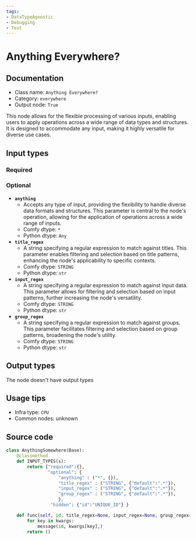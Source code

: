 ```yaml
---
tags:
- DataTypeAgnostic
- Debugging
- Text
---
```


# Anything Everywhere?
## Documentation
- Class name: `Anything Everywhere?`
- Category: `everywhere`
- Output node: `True`

This node allows for the flexible processing of various inputs, enabling users to apply operations across a wide range of data types and structures. It is designed to accommodate any input, making it highly versatile for diverse use cases.
## Input types
### Required
### Optional
- **`anything`**
    - Accepts any type of input, providing the flexibility to handle diverse data formats and structures. This parameter is central to the node's operation, allowing for the application of operations across a wide range of inputs.
    - Comfy dtype: `*`
    - Python dtype: `Any`
- **`title_regex`**
    - A string specifying a regular expression to match against titles. This parameter enables filtering and selection based on title patterns, enhancing the node's applicability to specific contexts.
    - Comfy dtype: `STRING`
    - Python dtype: `str`
- **`input_regex`**
    - A string specifying a regular expression to match against input data. This parameter allows for filtering and selection based on input patterns, further increasing the node's versatility.
    - Comfy dtype: `STRING`
    - Python dtype: `str`
- **`group_regex`**
    - A string specifying a regular expression to match against groups. This parameter facilitates filtering and selection based on group patterns, broadening the node's utility.
    - Comfy dtype: `STRING`
    - Python dtype: `str`
## Output types
The node doesn't have output types
## Usage tips
- Infra type: `CPU`
- Common nodes: unknown


## Source code
```python
class AnythingSomewhere(Base):
    @classmethod
    def INPUT_TYPES(s):
        return {"required":{}, 
                "optional": { 
                    "anything" : ("*", {}), 
                    "title_regex" : ("STRING", {"default":".*"}),
                    "input_regex" : ("STRING", {"default":".*"}),
                    "group_regex" : ("STRING", {"default":".*"}),
                    },
                 "hidden": {"id":"UNIQUE_ID"} }

    def func(self, id, title_regex=None, input_regex=None, group_regex=None, **kwargs):
        for key in kwargs:
            message(id, kwargs[key],)
        return ()

```
